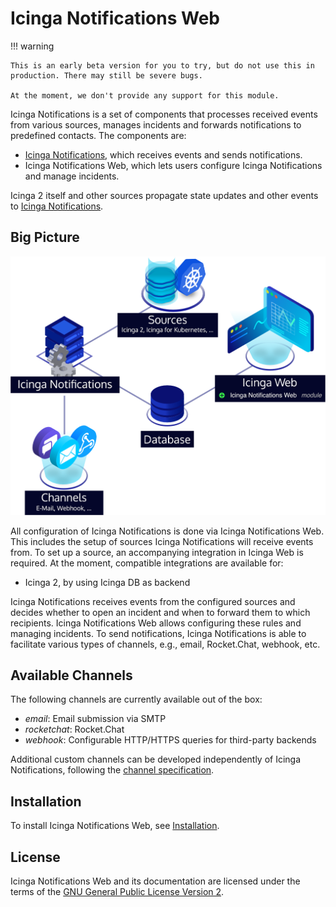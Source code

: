 # Icinga Notifications Web

!!! warning

    This is an early beta version for you to try, but do not use this in production. There may still be severe bugs.

    At the moment, we don't provide any support for this module.

Icinga Notifications is a set of components that processes received events from various sources, manages
incidents and forwards notifications to predefined contacts. The components are:

* [Icinga Notifications](https://github.com/Icinga/icinga-notifications), which receives events and sends notifications.
* Icinga Notifications Web, which lets users configure Icinga Notifications and manage incidents.

Icinga 2 itself and other sources propagate state updates and other events to [Icinga Notifications](https://github.com/Icinga/icinga-notifications).

## Big Picture

![Icinga Notifications Architecture](res/notifications-architecture.png)

All configuration of Icinga Notifications is done via Icinga Notifications Web. This includes the setup of sources
Icinga Notifications will receive events from. To set up a source, an accompanying integration in Icinga Web is
required. At the moment, compatible integrations are available for:

* Icinga 2, by using Icinga DB as backend

Icinga Notifications receives events from the configured sources and decides whether to open an incident and when to
forward them to which recipients. Icinga Notifications Web allows configuring these rules and managing incidents. To
send notifications, Icinga Notifications is able to facilitate various types of channels, e.g., email, Rocket.Chat,
webhook, etc.

## Available Channels

The following channels are currently available out of the box:

* _email_: Email submission via SMTP
* _rocketchat_: Rocket.Chat
* _webhook_: Configurable HTTP/HTTPS queries for third-party backends

Additional custom channels can be developed independently of Icinga Notifications,
following the [channel specification](https://icinga.com/docs/icinga-notifications/latest/doc/10-Channels).

## Installation

To install Icinga Notifications Web, see [Installation](02-Installation.md).

## License

Icinga Notifications Web and its documentation are licensed under the terms of the [GNU General Public License Version 2](https://github.com/Icinga/icinga-notifications-web?tab=GPL-2.0-1-ov-file#readme).
